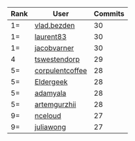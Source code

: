 | Rank | User | Commits |
|------|------|---------|
|1=|[vlad.bezden](https://github.com/vlad.bezden)|30|
|1=|[laurent83](https://github.com/laurent83)|30|
|1=|[jacobvarner](https://github.com/jacobvarner)|30|
|4|[tswestendorp](https://github.com/tswestendorp)|29|
|5=|[corpulentcoffee](https://github.com/corpulentcoffee)|28|
|5=|[Eldergeek](https://github.com/Eldergeek)|28|
|5=|[adamyala](https://github.com/adamyala)|28|
|5=|[artemgurzhii](https://github.com/artemgurzhii)|28|
|9=|[nceloud](https://github.com/nceloud)|27|
|9=|[juliawong](https://github.com/juliawong)|27|